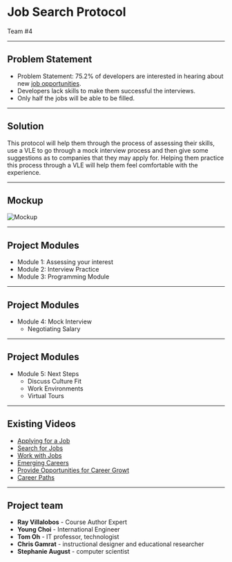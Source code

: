<!-- .slide: data-state="title" -->

# Job Search Protocol
Team #4

---

## Problem Statement

- Problem Statement: 75.2% of developers are interested in hearing about new [job opportunities](https://insights.stackoverflow.com/survey/2017#work).
- Developers lack skills to make them successful the interviews.
- Only half the jobs will be able to be filled.

---

## Solution
This protocol will help them through the process of assessing their skills, use a VLE to go through a mock interview process and then give some suggestions as to companies that they may apply for. Helping them practice this process through a VLE will help them feel comfortable with the experience.

---

## Mockup

![Mockup](kobprotocol.png)

---

## Project Modules

- Module 1: Assessing your interest
- Module 2: Interview Practice
- Module 3: Programming Module

---

## Project Modules
- Module 4: Mock Interview 
  - Negotiating Salary
  
---

## Project Modules
- Module 5: Next Steps
  - Discuss Culture Fit
  - Work Environments
  - Virtual Tours

---

## Existing Videos
- [Applying for a Job](https://www.lynda.com/Graphic-Design-tutorials/Applying-job/577558/632195-4.html)
- [Search for Jobs](https://www.lynda.com/LinkedIn-tutorials/Search-jobs/595944/599586-4.html)
- [Work with Jobs](https://www.lynda.com/QuickBooks-Pro-tutorials/Work-jobs/504791/571015-4.html)
- [Emerging Careers](https://www.lynda.com/Data-Science-tutorials/Emerging-careers/475941/517493-4.html)
- [Provide Opportunities for Career Growt](https://www.lynda.com/Business-Skills-tutorials/Provide-opportunities-career-growth/570964/619649-4.html)
- [Career Paths](https://www.lynda.com/Web-Documentaries-tutorials/Career-Paths/56647/58727-4.html)

---

## Project team
- **Ray Villalobos** - Course Author Expert
- **Young Choi** - International Engineer
- **Tom Oh** - IT professor, technologist
- **Chris Gamrat** - instructional designer and educational researcher
- **Stephanie August** - computer scientist
